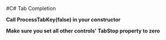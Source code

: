 #C# Tab Completion

**Call ProcessTabKey(false) in your constructor**

**Make sure you set all other controls' TabStop property to zero**
